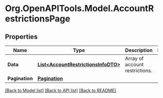 # Org.OpenAPITools.Model.AccountRestrictionsPage

## Properties

Name | Type | Description | Notes
------------ | ------------- | ------------- | -------------
**Data** | [**List&lt;AccountRestrictionsInfoDTO&gt;**](AccountRestrictionsInfoDTO.md) | Array of account restrictions. | 
**Pagination** | [**Pagination**](Pagination.md) |  | 

[[Back to Model list]](../README.md#documentation-for-models) [[Back to API list]](../README.md#documentation-for-api-endpoints) [[Back to README]](../README.md)

